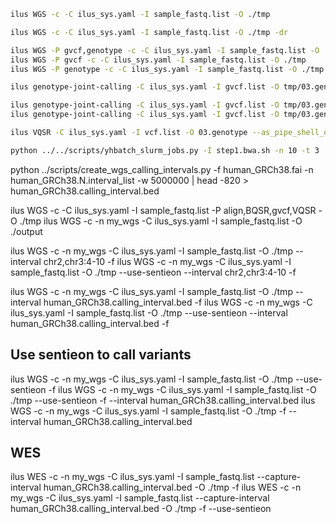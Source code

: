 ```bash
ilus WGS -c -C ilus_sys.yaml -I sample_fastq.list -O ./tmp
```

```bash
ilus WGS -c -C ilus_sys.yaml -I sample_fastq.list -O ./tmp -dr
```

```bash
ilus WGS -P gvcf,genotype -c -C ilus_sys.yaml -I sample_fastq.list -O ./tmp
ilus WGS -P gvcf -c -C ilus_sys.yaml -I sample_fastq.list -O ./tmp
ilus WGS -P genotype -c -C ilus_sys.yaml -I sample_fastq.list -O ./tmp -f 
```

```bash
ilus genotype-joint-calling -C ilus_sys.yaml -I gvcf.list -O tmp/03.genotype 
```

```bash
ilus genotype-joint-calling -C ilus_sys.yaml -I gvcf.list -O tmp/03.genotype --as_pipe_shell_order -f
ilus genotype-joint-calling -C ilus_sys.yaml -I gvcf.list -O tmp/03.genotype --as_pipe_shell_order -f --use-sentieon
```

```bash
ilus VQSR -C ilus_sys.yaml -I vcf.list -O 03.genotype --as_pipe_shell_order -f 
```

```bash
python ../../scripts/yhbatch_slurm_jobs.py -I step1.bwa.sh -n 10 -t 3
```

python ../scripts/create_wgs_calling_intervals.py -f human_GRCh38.fai -n human_GRCh38.N.interval_list -w 5000000 | head -820 > human_GRCh38.calling_interval.bed

ilus WGS -c -C ilus_sys.yaml -I sample_fastq.list -P align,BQSR,gvcf,VQSR -O ./tmp
ilus WGS -c -n my_wgs -C ilus_sys.yaml -I sample_fastq.list -O ./output

ilus WGS -c -n my_wgs -C ilus_sys.yaml -I sample_fastq.list -O ./tmp --interval chr2,chr3:4-10 -f
ilus WGS -c -n my_wgs -C ilus_sys.yaml -I sample_fastq.list -O ./tmp --use-sentieon --interval chr2,chr3:4-10 -f

ilus WGS -c -n my_wgs -C ilus_sys.yaml -I sample_fastq.list -O ./tmp --interval human_GRCh38.calling_interval.bed -f
ilus WGS -c -n my_wgs -C ilus_sys.yaml -I sample_fastq.list -O ./tmp --use-sentieon --interval human_GRCh38.calling_interval.bed -f

## Use sentieon to call variants
ilus WGS -c -n my_wgs -C ilus_sys.yaml -I sample_fastq.list -O ./tmp --use-sentieon -f
ilus WGS -c -n my_wgs -C ilus_sys.yaml -I sample_fastq.list -O ./tmp --use-sentieon -f --interval human_GRCh38.calling_interval.bed 
ilus WGS -c -n my_wgs -C ilus_sys.yaml -I sample_fastq.list -O ./tmp -f --interval human_GRCh38.calling_interval.bed

## WES
ilus WES -c -n my_wgs -C ilus_sys.yaml -I sample_fastq.list --capture-interval human_GRCh38.calling_interval.bed -O ./tmp -f
ilus WES -c -n my_wgs -C ilus_sys.yaml -I sample_fastq.list --capture-interval human_GRCh38.calling_interval.bed -O ./tmp -f --use-sentieon
